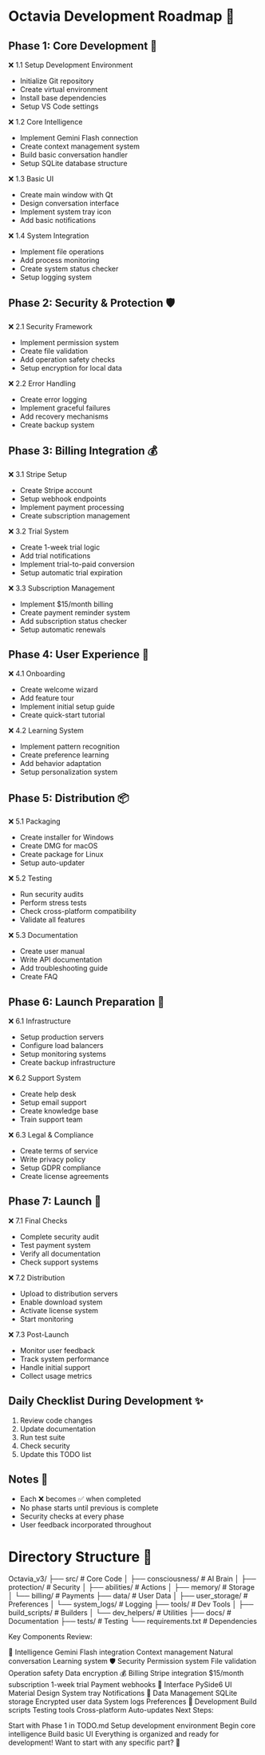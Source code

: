 # Octavia Development Roadmap 🚀

## Phase 1: Core Development 🧠
❌ 1.1 Setup Development Environment
   - Initialize Git repository
   - Create virtual environment
   - Install base dependencies
   - Setup VS Code settings

❌ 1.2 Core Intelligence
   - Implement Gemini Flash connection
   - Create context management system
   - Build basic conversation handler
   - Setup SQLite database structure

❌ 1.3 Basic UI
   - Create main window with Qt
   - Design conversation interface
   - Implement system tray icon
   - Add basic notifications

❌ 1.4 System Integration
   - Implement file operations
   - Add process monitoring
   - Create system status checker
   - Setup logging system

## Phase 2: Security & Protection 🛡️
❌ 2.1 Security Framework
   - Implement permission system
   - Create file validation
   - Add operation safety checks
   - Setup encryption for local data

❌ 2.2 Error Handling
   - Create error logging
   - Implement graceful failures
   - Add recovery mechanisms
   - Create backup system

## Phase 3: Billing Integration 💰
❌ 3.1 Stripe Setup
   - Create Stripe account
   - Setup webhook endpoints
   - Implement payment processing
   - Create subscription management

❌ 3.2 Trial System
   - Create 1-week trial logic
   - Add trial notifications
   - Implement trial-to-paid conversion
   - Setup automatic trial expiration

❌ 3.3 Subscription Management
   - Implement $15/month billing
   - Create payment reminder system
   - Add subscription status checker
   - Setup automatic renewals

## Phase 4: User Experience 👤
❌ 4.1 Onboarding
   - Create welcome wizard
   - Add feature tour
   - Implement initial setup guide
   - Create quick-start tutorial

❌ 4.2 Learning System
   - Implement pattern recognition
   - Create preference learning
   - Add behavior adaptation
   - Setup personalization system

## Phase 5: Distribution 📦
❌ 5.1 Packaging
   - Create installer for Windows
   - Create DMG for macOS
   - Create package for Linux
   - Setup auto-updater

❌ 5.2 Testing
   - Run security audits
   - Perform stress tests
   - Check cross-platform compatibility
   - Validate all features

❌ 5.3 Documentation
   - Create user manual
   - Write API documentation
   - Add troubleshooting guide
   - Create FAQ

## Phase 6: Launch Preparation 🚀
❌ 6.1 Infrastructure
   - Setup production servers
   - Configure load balancers
   - Setup monitoring systems
   - Create backup infrastructure

❌ 6.2 Support System
   - Create help desk
   - Setup email support
   - Create knowledge base
   - Train support team

❌ 6.3 Legal & Compliance
   - Create terms of service
   - Write privacy policy
   - Setup GDPR compliance
   - Create license agreements

## Phase 7: Launch 🎯
❌ 7.1 Final Checks
   - Complete security audit
   - Test payment system
   - Verify all documentation
   - Check support systems

❌ 7.2 Distribution
   - Upload to distribution servers
   - Enable download system
   - Activate license system
   - Start monitoring

❌ 7.3 Post-Launch
   - Monitor user feedback
   - Track system performance
   - Handle initial support
   - Collect usage metrics

## Daily Checklist During Development ✨
1. Review code changes
2. Update documentation
3. Run test suite
4. Check security
5. Update this TODO list

## Notes 📝
- Each ❌ becomes ✅ when completed
- No phase starts until previous is complete
- Security checks at every phase
- User feedback incorporated throughout


# Directory Structure 📁

Octavia_v3/
├── src/                  # Core Code
│   ├── consciousness/    # AI Brain
│   ├── protection/      # Security
│   ├── abilities/       # Actions
│   ├── memory/         # Storage
│   └── billing/        # Payments
├── data/                # User Data
│   ├── user_storage/    # Preferences
│   └── system_logs/     # Logging
├── tools/               # Dev Tools
│   ├── build_scripts/   # Builders
│   └── dev_helpers/     # Utilities
├── docs/                # Documentation
├── tests/               # Testing
└── requirements.txt     # Dependencies

Key Components Review:

🧠 Intelligence
Gemini Flash integration
Context management
Natural conversation
Learning system
🛡️ Security
Permission system
File validation
Operation safety
Data encryption
💰 Billing
Stripe integration
$15/month subscription
1-week trial
Payment webhooks
📱 Interface
PySide6 UI
Material Design
System tray
Notifications
💾 Data Management
SQLite storage
Encrypted user data
System logs
Preferences
🔧 Development
Build scripts
Testing tools
Cross-platform
Auto-updates
Next Steps:

Start with Phase 1 in TODO.md
Setup development environment
Begin core intelligence
Build basic UI
Everything is organized and ready for development! Want to start with any specific part? 🚀

